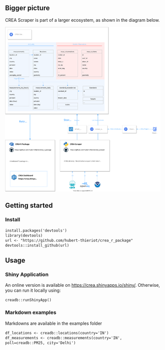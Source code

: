



## Bigger picture
CREA Scraper is part of a larger ecosystem, as shown in the diagram below.

![CREA Architecture](./crea_architecture.svg)


## Getting started
### Install
```
install.packages('devtools')
library(devtools)
url <- "https://github.com/hubert-thieriot/crea_r_package"
devtools::install_github(url)
```

## Usage
### Shiny Application
An online version is available on <https://crea.shinyapps.io/shiny/>.
Otherwise, you can run it locally using:
```
creadb::runShinyApp()
```

### Markdown examples
Markdowns are available in the examples folder
```buildoutcfg
df_locations <- creadb::locations(country='IN')
df_measurements <- creadb::measurements(country='IN', poll=creadb::PM25, city='Delhi')
``` 
